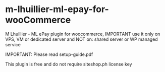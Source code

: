 # m-lhuillier-ml-epay-for-wooCommerce
M Lhuillier - ML ePay plugin for woocommerce, IMPORTANT use it only on VPS, VM or dedicated server and NOT on: shared server or WP managed service

IMPORTANT: Please read setup-guide.pdf

This plugin is free and do not require siteshop.ph license key
